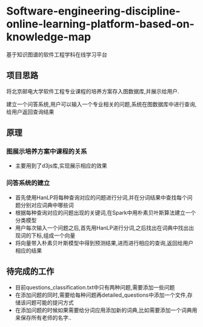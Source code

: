 # Software-engineering-discipline-online-learning-platform-based-on-knowledge-map
基于知识图谱的软件工程学科在线学习平台

## 项目思路
将北京邮电大学软件工程专业课程的培养方案存入图数据库,并展示给用户.

建立一个问答系统,用户可以输入一个专业相关的问题,系统在图数据库中进行查询,给用户返回查询结果

## 原理
### 图展示培养方案中课程的关系
- 主要用到了d3js库,实现展示相应的效果
### 问答系统的建立
- 首先使用HanLP将每种查询对应的问题进行分词,并在分词结果中查找每个问题分别对应词典中哪些词
- 根据每种查询对应的问题出现的关键词,在Spark中用朴素贝叶斯算法建立一个分类模型
- 用户每次输入一个问题之后,首先用HanLP进行分词,之后找出在词典中找出出现词的下标,组成一个向量
- 将向量带入朴素贝叶斯模型中得到预测结果,进而进行相应的查询,返回给用户相应的结果
## 待完成的工作
- 目前questions_classification.txt中只有两种问题,需要添加一些问题
- 在添加问题的同时,需要给每种问题再detailed_questions中添加一个文件,存储该问题可能的提问方式
- 在添加问题的时候如果需要给分词应用添加新的词典,比如需要添加一个词典用来保存所有老师的名字..



